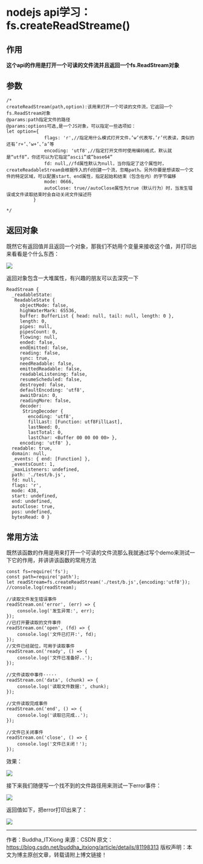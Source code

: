 # nodejs api学习：fs.createReadStreame()

## 作用

**这个api的作用是打开一个可读的文件流并且返回一个fs.ReadStream对象**

## 参数
```
/*
createReadStream(path,option):该用来打开一个可读的文件流，它返回一个fs.ReadStream对象
@params:path指定文件的路径
@params:options可选,是一个JS对象，可以指定一些选项如：
let option={
              flags: 'r',//指定用什么模式打开文件，’w’代表写，’r’代表读，类似的还有’r+’、’w+’、’a’等
              encoding: 'utf8',//指定打开文件时使用编码格式，默认就是“utf8”，你还可以为它指定”ascii”或”base64”
              fd: null,//fd属性默认为null，当你指定了这个属性时，createReadableStream会根据传入的fd创建一个流，忽略path。另外你要是想读取一个文件的特定区域，可以配置start、end属性，指定起始和结束（包含在内）的字节偏移
              mode: 0666,
              autoClose: true//autoClose属性为true（默认行为）时，当发生错误或文件读取结束时会自动关闭文件描述符
          }
 
*/
```

## 返回对象
既然它有返回值并且返回一个对象，那我们不妨用个变量来接收这个值，并打印出来看看是个什么东西：

![](https://img-blog.csdn.net/20180725105452727?watermark/2/text/aHR0cHM6Ly9ibG9nLmNzZG4ubmV0L0J1ZGRoYV9JVFhpb25n/font/5a6L5L2T/fontsize/400/fill/I0JBQkFCMA==/dissolve/70)

返回对象包含一大堆属性，有兴趣的朋友可以去深究一下

```
ReadStream {
  _readableState:
   ReadableState {
     objectMode: false,
     highWaterMark: 65536,
     buffer: BufferList { head: null, tail: null, length: 0 },
     length: 0,
     pipes: null,
     pipesCount: 0,
     flowing: null,
     ended: false,
     endEmitted: false,
     reading: false,
     sync: true,
     needReadable: false,
     emittedReadable: false,
     readableListening: false,
     resumeScheduled: false,
     destroyed: false,
     defaultEncoding: 'utf8',
     awaitDrain: 0,
     readingMore: false,
     decoder:
      StringDecoder {
        encoding: 'utf8',
        fillLast: [Function: utf8FillLast],
        lastNeed: 0,
        lastTotal: 0,
        lastChar: <Buffer 00 00 00 00> },
     encoding: 'utf8' },
  readable: true,
  domain: null,
  _events: { end: [Function] },
  _eventsCount: 1,
  _maxListeners: undefined,
  path: './test/b.js',
  fd: null,
  flags: 'r',
  mode: 438,
  start: undefined,
  end: undefined,
  autoClose: true,
  pos: undefined,
  bytesRead: 0 }
```

## 常用方法

既然该函数的作用是用来打开一个可读的文件流那么我就通过写个demo来测试一下它的作用，并讲讲该函数的常用方法

```
const fs=require('fs');
const path=require('path');
let readStream=fs.createReadStream('./test/b.js',{encoding:'utf8'});
//console.log(readStream);
 
//读取文件发生错误事件
readStream.on('error', (err) => {
    console.log('发生异常:', err);
});
//已打开要读取的文件事件
readStream.on('open', (fd) => {
    console.log('文件已打开:', fd);
});
//文件已经就位，可用于读取事件
readStream.on('ready', () => {
    console.log('文件已准备好..');
});
 
//文件读取中事件·····
readStream.on('data', (chunk) => {
    console.log('读取文件数据:', chunk);
});
 
//文件读取完成事件
readStream.on('end', () => {
    console.log('读取已完成..');
});
 
//文件已关闭事件
readStream.on('close', () => {
    console.log('文件已关闭！');
});

```

效果：

![](https://img-blog.csdn.net/20180725110717497?watermark/2/text/aHR0cHM6Ly9ibG9nLmNzZG4ubmV0L0J1ZGRoYV9JVFhpb25n/font/5a6L5L2T/fontsize/400/fill/I0JBQkFCMA==/dissolve/70)

接下来我们随便写一个找不到的文件路径用来测试一下error事件：

![](https://img-blog.csdn.net/20180725110906169?watermark/2/text/aHR0cHM6Ly9ibG9nLmNzZG4ubmV0L0J1ZGRoYV9JVFhpb25n/font/5a6L5L2T/fontsize/400/fill/I0JBQkFCMA==/dissolve/70)

返回值如下，把error打印出来了：

![](https://img-blog.csdn.net/20180725111000375?watermark/2/text/aHR0cHM6Ly9ibG9nLmNzZG4ubmV0L0J1ZGRoYV9JVFhpb25n/font/5a6L5L2T/fontsize/400/fill/I0JBQkFCMA==/dissolve/70)

--------------------- 
作者：Buddha_ITXiong 
来源：CSDN 
原文：https://blog.csdn.net/buddha_itxiong/article/details/81198313 
版权声明：本文为博主原创文章，转载请附上博文链接！


